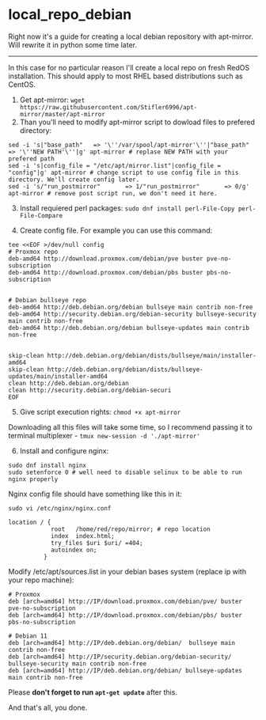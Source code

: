 # local_repo_debian
Right now it's a guide for creating a local debian repository with apt-mirror. Will rewrite it in python some time later.

------------
In this case for no particular reason I'll create a local repo on fresh RedOS installation. This should apply to most RHEL based distributions such as CentOS.

1. Get apt-mirror: `wget https://raw.githubusercontent.com/Stifler6996/apt-mirror/master/apt-mirror`
2. Than you'll need to modify apt-mirror script to dowload files to prefered directory:

```
sed -i 's|"base_path"   => '\''/var/spool/apt-mirror'\''|"base_path"   => '\''NEW PATH'\''|g' apt-mirror # replase NEW PATH with your prefered path
sed -i 's|config_file = "/etc/apt/mirror.list"|config_file = "config"|g' apt-mirror # change script to use config file in this directory. We'll create config later.
sed -i 's/"run_postmirror"       => 1/"run_postmirror"       => 0/g' apt-mirror # remove post script run, we don't need it here.
```

3. Install requiered perl packages: `sudo dnf install perl-File-Copy perl-File-Compare `

4. Create config file. For example you can use this command:

```
tee <<EOF >/dev/null config
# Proxmox repo
deb-amd64 http://download.proxmox.com/debian/pve buster pve-no-subscription
deb-amd64 http://download.proxmox.com/debian/pbs buster pbs-no-subscription


# Debian bullseye repo
deb-amd64 http://deb.debian.org/debian bullseye main contrib non-free
deb-amd64 http://security.debian.org/debian-security bullseye-security main contrib non-free
deb-amd64 http://deb.debian.org/debian bullseye-updates main contrib non-free 


skip-clean http://deb.debian.org/debian/dists/bullseye/main/installer-amd64
skip-clean http://deb.debian.org/debian/dists/bullseye-updates/main/installer-amd64
clean http://deb.debian.org/debian
clean http://security.debian.org/debian-securi
EOF
```

5. Give script execution rights: `chmod +x apt-mirror`

Downloading all this files will take some time, so I recommend passing it to terminal multiplexer - `tmux new-session -d './apt-mirror'`

6. Install and configure nginx:

```
sudo dnf install nginx
sudo setenforce 0 # well need to disable selinux to be able to run nginx properly
```

Nginx config file should have something like this in it:

`sudo vi /etc/nginx/nginx.conf`


```
location / {
            root   /home/red/repo/mirror; # repo location
            index  index.html;
            try_files $uri $uri/ =404;
            autoindex on;
          }
```

Modify /etc/apt/sources.list in your debian bases system \(replace ip with your repo machine\):
```
# Proxmox
deb [arch=amd64] http://IP/download.proxmox.com/debian/pve/ buster pve-no-subscription
deb [arch=amd64] http://IP/download.proxmox.com/debian/pbs/ buster pbs-no-subscription

# Debian 11
deb [arch=amd64] http://IP/deb.debian.org/debian/  bullseye main contrib non-free
deb [arch=amd64] http://IP/security.debian.org/debian-security/ bullseye-security main contrib non-free
deb [arch=amd64] http://IP/deb.debian.org/debian/ bullseye-updates main contrib non-free
```

Please **don't forget to run `apt-get update`** after this.

And that's all, you done.